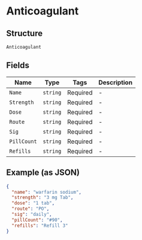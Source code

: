 
# Anticoagulant

## Structure

`Anticoagulant`

## Fields

| Name | Type | Tags | Description |
|  --- | --- | --- | --- |
| `Name` | `string` | Required | - |
| `Strength` | `string` | Required | - |
| `Dose` | `string` | Required | - |
| `Route` | `string` | Required | - |
| `Sig` | `string` | Required | - |
| `PillCount` | `string` | Required | - |
| `Refills` | `string` | Required | - |

## Example (as JSON)

```json
{
  "name": "warfarin sodium",
  "strength": "3 mg Tab",
  "dose": "1 tab",
  "route": "PO",
  "sig": "daily",
  "pillCount": "#90",
  "refills": "Refill 3"
}
```

